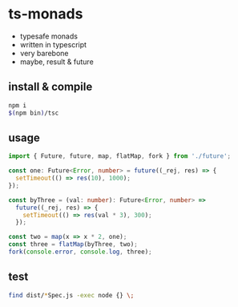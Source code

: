 # ts-monads

* typesafe monads
* written in typescript
* very barebone
* maybe, result & future

## install & compile

```bash
npm i
$(npm bin)/tsc
```

## usage

```typescript
import { Future, future, map, flatMap, fork } from './future';

const one: Future<Error, number> = future((_rej, res) => {
  setTimeout(() => res(10), 1000);
});

const byThree = (val: number): Future<Error, number> =>
  future((_rej, res) => {
    setTimeout(() => res(val * 3), 300);
  });

const two = map(x => x * 2, one);
const three = flatMap(byThree, two);
fork(console.error, console.log, three);
```

## test

```bash
find dist/*Spec.js -exec node {} \;
```
